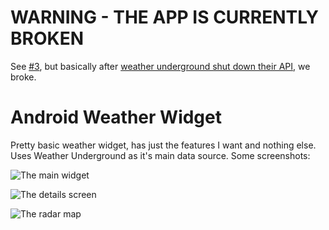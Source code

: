 # WARNING - THE APP IS CURRENTLY BROKEN

See [#3](https://github.com/codeka/weather/issues/3), but basically after [weather underground shut down their API](https://apicommunity.wunderground.com/weatherapi/topics/end-of-service-for-the-weather-underground-api), we broke.

# Android Weather Widget

Pretty basic weather widget, has just the features I want and nothing else. Uses Weather
Underground as it's main data source. Some screenshots:

![The main widget](https://raw.githubusercontent.com/codeka/weather/master/screenshots/widget.png)

![The details screen](https://raw.githubusercontent.com/codeka/weather/master/screenshots/weather-details.png)

![The radar map](https://raw.githubusercontent.com/codeka/weather/master/screenshots/weather-map.png)
